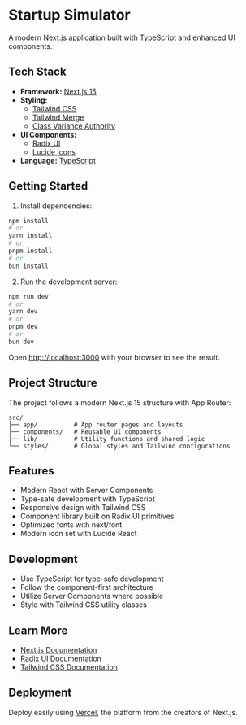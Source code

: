 # Startup Simulator

A modern Next.js application built with TypeScript and enhanced UI components.

## Tech Stack

- **Framework:** [Next.js 15](https://nextjs.org)
- **Styling:** 
  - [Tailwind CSS](https://tailwindcss.com)
  - [Tailwind Merge](https://github.com/dcastil/tailwind-merge)
  - [Class Variance Authority](https://cva.style/docs)
- **UI Components:**
  - [Radix UI](https://www.radix-ui.com)
  - [Lucide Icons](https://lucide.dev)
- **Language:** [TypeScript](https://www.typescriptlang.org)

## Getting Started

1. Install dependencies:

```bash
npm install
# or
yarn install
# or
pnpm install
# or
bun install
```

2. Run the development server:

```bash
npm run dev
# or
yarn dev
# or
pnpm dev
# or
bun dev
```

Open [http://localhost:3000](http://localhost:3000) with your browser to see the result.

## Project Structure

The project follows a modern Next.js 15 structure with App Router:

```
src/
├── app/          # App router pages and layouts
├── components/   # Reusable UI components
├── lib/          # Utility functions and shared logic
└── styles/       # Global styles and Tailwind configurations
```

## Features

- Modern React with Server Components
- Type-safe development with TypeScript
- Responsive design with Tailwind CSS
- Component library built on Radix UI primitives
- Optimized fonts with next/font
- Modern icon set with Lucide React

## Development

- Use TypeScript for type-safe development
- Follow the component-first architecture
- Utilize Server Components where possible
- Style with Tailwind CSS utility classes

## Learn More

- [Next.js Documentation](https://nextjs.org/docs)
- [Radix UI Documentation](https://www.radix-ui.com/docs/primitives/overview/introduction)
- [Tailwind CSS Documentation](https://tailwindcss.com/docs)

## Deployment

Deploy easily using [Vercel](https://vercel.com/new?utm_medium=default-template&filter=next.js&utm_source=create-next-app&utm_campaign=create-next-app-readme), the platform from the creators of Next.js.
